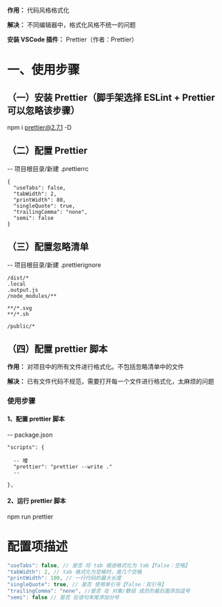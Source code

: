 **作用：** 代码风格格式化

**解决：** 不同编辑器中，格式化风格不统一的问题

**安装 VSCode 插件：** Prettier（作者：Prettier）

# 一、使用步骤
  ## （一）安装 Prettier（脚手架选择 ESLint + Prettier 可以忽略该步骤）
  npm i prettier@2.7.1 -D
  
  ## （二）配置 Prettier
  -- 项目根目录/新建 .prettierrc
  ```
  {
    "useTabs": false,
    "tabWidth": 2,
    "printWidth": 80,
    "singleQuote": true,
    "trailingComma": "none",
    "semi": false
  }
  ```

  ## （三）配置忽略清单
  -- 项目根目录/新建 .prettierignore
  ```
  /dist/*
  .local
  .output.js
  /node_modules/**

  **/*.svg
  **/*.sh

  /public/*
  ```

  ## （四）配置 prettier 脚本
  **作用：** 对项目中的所有文件进行格式化。不包括忽略清单中的文件

  **解决：** 已有文件代码不规范，需要打开每一个文件进行格式化，太麻烦的问题

  ### 使用步骤
  #### 1、配置 prettier 脚本
  -- package.json
  ```
  "scripts": {

    -- 增
    "prettier": "prettier --write ."
    --
    
  },
  ```

  #### 2、运行  prettier 脚本
  npm run prettier

# 配置项描述
  ```js
  "useTabs": false, // 是否 将 tab 缩进格式化为 tab【false：空格】
  "tabWidth": 2, // tab 格式化为空格时，是几个空格
  "printWidth": 100, // 一行代码的最大长度
  "singleQuote": true, // 是否 使用单引号【false：双引号】
  "trailingComma": "none", //是否 在 对象/数组 成员的最后面添加逗号
  "semi": false // 是否 在语句末尾添加分号
  ```